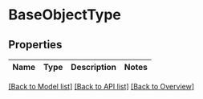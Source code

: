 # BaseObjectType

## Properties
Name | Type | Description | Notes
------------ | ------------- | ------------- | -------------

[[Back to Model list]](index.md#documentation-for-models) [[Back to API list]](index.md#endpoint-properties) [[Back to Overview]](index.md)


